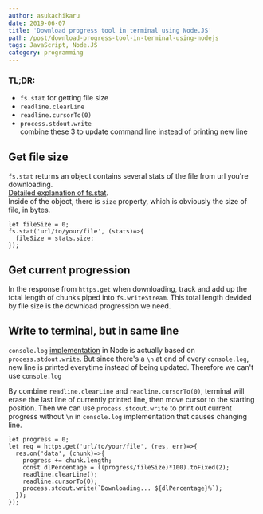 ```yaml
---
author: asukachikaru
date: 2019-06-07
title: 'Download progress tool in terminal using Node.JS'
path: /post/download-progress-tool-in-terminal-using-nodejs
tags: JavaScript, Node.JS
category: programming
---
```


### TL;DR:

- `fs.stat` for getting file size
- `readline.clearLine`
- `readline.cursorTo(0)`
- `process.stdout.write`
  <br>combine these 3 to update command line instead of printing new line

## Get file size

`fs.stat` returns an object contains several stats of the file from url you're downloading.<br>
[Detailed explanation of fs.stat](https://nodejs.org/api/fs.html#fs_class_fs_stats).<br>
Inside of the object, there is `size` property, which is obviously the size of file, in bytes.

```
let fileSize = 0;
fs.stat('url/to/your/file', (stats)=>{
  fileSize = stats.size;
});
```

## Get current progression

In the response from `https.get` when downloading, track and add up the total length of chunks piped into `fs.writeStream`. This total length devided by file size is the download progression we need.

## Write to terminal, but in same line

`console.log` [implementation](https://nodejs.org/docs/v0.3.1/api/process.html#process.stdout) in Node is actually based on `process.stdout.write`. But since there's a `\n` at end of every `console.log`, new line is printed everytime instead of being updated. Therefore we can't use `console.log`

By combine `readline.clearLine` and `readline.cursorTo(0)`, terminal will erase the last line of currently printed line, then move cursor to the starting position. Then we can use `process.stdout.write` to print out current progress without `\n` in `console.log` implementation that causes changing line.

```
let progress = 0;
let req = https.get('url/to/your/file', (res, err)=>{
  res.on('data', (chunk)=>{
    progress += chunk.length;
    const dlPercentage = ((progress/fileSize)*100).toFixed(2);
    readline.clearLine();
    readline.cursorTo(0);
    process.stdout.write(`Downloading... ${dlPercentage}%`);
  });
});
```
